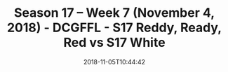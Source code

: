 ---
title: Season 17 – Week 7 (November 4, 2018) - DCGFFL - S17 Reddy, Ready, Red vs S17
  White
teams-score:
- team: _teams/s17-red.md
  score: 27
- team: _teams/s17-white.md
  score: 6
mvp: E. Green (Red), J. Moseman (White)
game-ball: D. Hughes (Red), Not Attributed (White)
season: 17
week: 7
date: '2018-11-05T10:44:42'
pageid: season-17-week-7-november-4-2018-6704-vs-6708
---